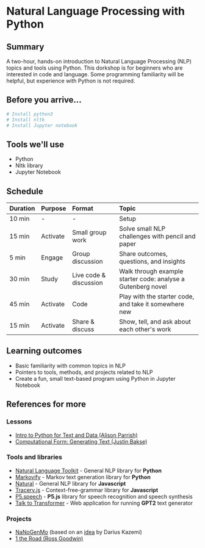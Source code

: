 # Natural Language Processing with Python

## Summary
A two-hour, hands-on introduction to Natural Language Processing (NLP) topics and tools using Python. This dorkshop is for beginners who are interested in code and language. Some programming familiarity will be helpful, but experience with Python is not required.

## Before you arrive...
```bash
# Install python3
# Install nltk
# Install Jupyter notebook
```

## Tools we'll use
* Python
* Nltk library
* Jupyter Notebook

## Schedule
| Duration | Purpose | Format | Topic |
| :- | :- | :- | :- |
| 10 min | - | - | Setup |
| 15 min | Activate | Small group work | Solve small NLP challenges with pencil and paper |
| 5 min | Engage | Group discussion | Share outcomes, questions, and insights |
| 30 min | Study | Live code & discussion | Walk through example starter code: analyse a Gutenberg novel |
| 45 min | Activate | Code | Play with the starter code, and take it somewhere new |
| 15 min | Activate | Share & discuss | Show, tell, and ask about each other's work |

## Learning outcomes
* Basic familiarity with common topics in NLP
* Pointers to tools, methods, and projects related to NLP
* Create a fun, small text-based program using Python in Jupyter Notebook

## References for more
### Lessons
* [Intro to Python for Text and Data (Alison Parrish)](https://github.com/aparrish/dmep-python-intro)
* [Computational Form: Generating Text (Justin Bakse)](http://compform.net/text/)

### Tools and libraries
* [Natural Language Toolkit](https://www.nltk.org/) - General NLP library for **Python**
* [Markovify](https://github.com/jsvine/markovify) - Markov text generation library for **Python**
* [Natural](https://github.com/NaturalNode/natural) - General NLP library for **Javascript**
* [Tracery.js](https://www.tracery.io/) - Context-free-grammar library for **Javascript**
* [P5.speech](https://idmnyu.github.io/p5.js-speech/) - **P5.js** library for speech recognition and speech synthesis
* [Talk to Transformer](https://talktotransformer.com/) - Web application for running **GPT2** text generator

### Projects
* [NaNoGenMo](https://nanogenmo.github.io/) (based on an [idea](https://twitter.com/tinysubversions/status/396305662000775168) by Darius Kazemi)
* [1 the Road (Ross Goodwin)](https://en.wikipedia.org/wiki/1_the_Road)
